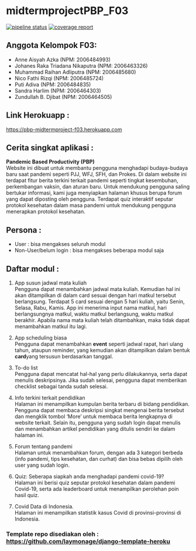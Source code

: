 # midtermprojectPBP_F03

[![pipeline status][pipeline-badge]][commits-gl]
[![coverage report][coverage-badge]][commits-gl]
## Anggota Kelompok F03:
- Anne Aisyah Azka (NPM: 2006484993)
- Johanes Raka Triadana Nikaputra (NPM: 2006463326)
- Muhammad Raihan Adliputra (NPM: 2006485680)
- Nico Fathi Rizqi (NPM: 2006485724)
- Puti Adiva (NPM: 2006484835)
- Sandra Harlim (NPM: 2006464303)
- Zundullah B. Djibat (NPM: 2006464505)

## Link Herokuapp :
https://pbp-midtermproject-f03.herokuapp.com 

## Cerita singkat aplikasi :
**Pandemic Based Productivity (PBP)**<br>
Website ini dibuat untuk membantu pengguna menghadapi budaya-budaya baru saat pandemi seperti PJJ, WFJ, SFH, dan Prokes. Di dalam website ini terdapat fitur berita terkini terkait pandemi seperti tingkat kesembuhan, perkembangan vaksin, dan aturan baru. Untuk mendukung pengguna saling bertukar informasi, kami juga menyiapkan halaman khusus berupa forum yang dapat diposting oleh pengguna. Terdapat quiz interaktif seputar protokol kesehatan dalam masa pandemi untuk mendukung pengguna menerapkan protokol kesehatan.

## Persona : 
- User : bisa mengakses seluruh modul
- Non-User/belum login : bisa mengakses beberapa modul saja

## Daftar modul :
1. App susun jadwal mata kuliah<br>
Pengguna dapat menambahkan jadwal mata kuliah. Kemudian hal ini akan ditampilkan di dalam card sesuai dengan hari matkul tersebut berlangsung. Terdapat 5 card sesuai dengan 5 hari kuliah, yaitu Senin, Selasa, Rabu, Kamis. App ini menerima input nama matkul, hari berlangsungnya matkul, waktu matkul berlangsung, waktu matkul berakhir. Apabila nama mata kuliah telah ditambahkan, maka tidak dapat menambahkan matkul itu lagi. <br>

2. App scheduling biasa<br>
Pengguna dapat menambahkan **event** seperti jadwal rapat, hari ulang tahun, ataupun reminder, yang kemudian akan ditampilkan dalam bentuk **card**yang tersusun berdasarkan tanggal.

3. To-do list<br>
Pengguna dapat mencatat hal-hal yang perlu dilakukannya, serta dapat menulis deskripsinya. Jika sudah selesai, pengguna dapat memberikan checklist sebagai tanda sudah selesai.<br>

4. Info terkini terkait pendidikan<br>
Halaman ini menampilkan kumpulan berita terbaru di bidang pendidikan. Pengguna dapat membaca deskripsi singkat mengenai berita tersebut dan mengklik tombol ‘More’ untuk membaca berita lengkapnya di website terkait. Selain itu, pengguna yang sudah login dapat menulis dan menambahkan artikel pendidikan yang ditulis sendiri ke dalam halaman ini.<br>

5. Forum tentang pandemi<br>
Halaman untuk menambahkan forum, dengan ada 3 kategori berbeda (info pandemi, tips kesehatan, dan curhat) dan bisa bebas dipilih oleh user yang sudah login.

6. Quiz: Seberapa siapkah anda menghadapi pandemi covid-19?<br>
Halaman ini berisi quiz seputar protokol kesehatan dalam pandemi Covid-19, serta ada leaderboard untuk menampilkan perolehan poin hasil quiz.

7. Covid Data di Indonesia.<br>
Halaman ini menampilkan statistik kasus Covid di provinsi-provinsi di Indonesia.


### Template repo disediakan oleh : https://github.com/laymonage/django-template-heroku

[actions-badge]: https://gitlab.com/johanes.raka/pbp-midterm-project-f03/workflows/Test%20and%20Deploy/badge.svg
[commits-gh]: https://gitlab.com/johanes.raka/pbp-midterm-project-f03/commits/master
[pipeline-badge]: https://gitlab.com/johanes.raka/pbp-midterm-project-f03/badges/master/pipeline.svg
[coverage-badge]: https://gitlab.com/johanes.raka/pbp-midterm-project-f03/badges/master/coverage.svg
[commits-gl]: https://gitlab.com/johanes.raka/pbp-midterm-project-f03/-/commits/master
